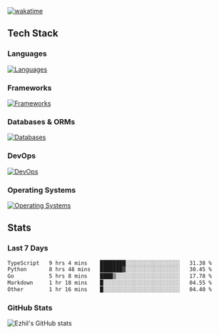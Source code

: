 [![wakatime](https://wakatime.com/badge/user/e780b5d2-6a76-4fde-a594-4ff159327ad3.svg)](https://wakatime.com/@e780b5d2-6a76-4fde-a594-4ff159327ad3)

## Tech Stack

### Languages

[![Languages](https://skillicons.dev/icons?i=python,java,kotlin,javascript,typescript,php,go,rust&theme=dark)](https://skillicons.dev)

### Frameworks

[![Frameworks](https://skillicons.dev/icons?i=react,next,tailwind,express,flask,jquery,bootstrap&theme=dark)](https://skillicons.dev)

### Databases & ORMs

[![Databases](https://skillicons.dev/icons?i=mysql,postgres,mongodb,prisma&theme=dark)](https://skillicons.dev)

### DevOps

[![DevOps](https://skillicons.dev/icons?i=aws,azure,gcp,cloudflare,vercel,docker,git,github,githubactions,nginx&theme=dark)](https://skillicons.dev)

### Operating Systems

[![Operating Systems](https://skillicons.dev/icons?i=windows,ubuntu&theme=dark)](https://skillicons.dev)

## Stats

### Last 7 Days

<!--START_SECTION:waka-->

```txt
TypeScript   9 hrs 4 mins    ████████░░░░░░░░░░░░░░░░░   31.38 %
Python       8 hrs 48 mins   ███████▓░░░░░░░░░░░░░░░░░   30.45 %
Go           5 hrs 8 mins    ████▒░░░░░░░░░░░░░░░░░░░░   17.78 %
Markdown     1 hr 18 mins    █░░░░░░░░░░░░░░░░░░░░░░░░   04.55 %
Other        1 hr 16 mins    █░░░░░░░░░░░░░░░░░░░░░░░░   04.40 %
```

<!--END_SECTION:waka-->

### GitHub Stats

![Ezhil's GitHub stats](https://github-readme-stats.vercel.app/api?username=ezhil56x&theme=dark&show_icons=true)
